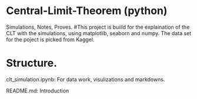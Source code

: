 # Central-Limit-Theorem (python)
Simulations, Notes,  Proves. 
#This project is buiild for the explaination of the CLT with the simulations, using matplotlib, seaborn and numpy. The data set for the poject is picked from Kaggel. 

# Structure. 
clt_simulation.ipynb: For data work, visulizations and markdowns. 

README.md: Introduction


